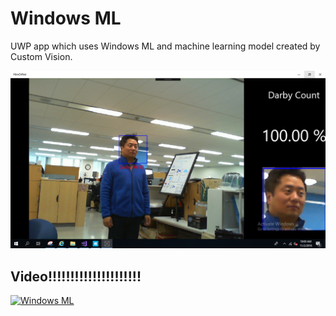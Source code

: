 # Windows ML
UWP app which uses Windows ML and machine learning model created by Custom Vision.




![Windows ML](https://raw.githubusercontent.com/pwcasdf/resources/master/DarbyOrNot/WindowsML_Demo.png)

      

## Video!!!!!!!!!!!!!!!!!!!!!
[![Windows ML](https://img.youtube.com/vi/mfyqQlr8eTI/0.jpg)](https://www.youtube.com/watch?v=ZGLqxu1N9k0)
